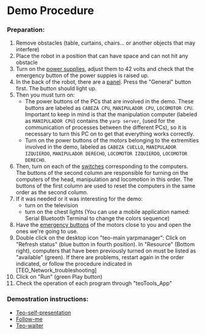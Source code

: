 # Demo Procedure

### Preparation:

1. Remove obstacles (table, curtains, chairs... or another objects that may interfere)
2. Place the robot in a position that can have space and can not hit any obstacle
3. Turn on the [power supplies](/fig/power-supply.jpg), adjust them to 42 volts and check that the emergency button of the power suppies is raised up.
4. In the back of the robot, there are a [panel](/fig/main-switches.jpg). Press the "General" button first. The button should light up.
5. Then you must turn on:
   * The power buttons of the PCs that are involved in the demo. These buttons are labeled as `CABEZA CPU`, `MANIPULADOR CPU`, `LOCOMOTOR CPU`. Important to keep in mind is that the manipulation computer (labeled as `MANIPULADOR CPU`) contains the `yarp server`, (used for the communication of processes between the different PCs), so it is necessary to turn this PC on to get that everything works correctly.
   * Turn on the power buttons of the motors belonging to the extremities involved in the demo, labeled as `CABEZA CUELLO`, `MANIPULADOR IZQUIERDO`, `MANIPULADOR DERECHO`, `LOCOMOTOR IZQUIERDO`, `LOCOMOTOR DERECHO`.
6. Then, turn on each of the [switches](/fig/pc-switches.jpg) corresponding to the computers. The buttons of the second column are responsible for turning on the computers of the head, manipulation and locomotion in this order. The buttons of the first column are used to reset the computers in the same order as the second column. 
7. If it was needed or it was interesting for the demo:
   * turn on the television
   * turn on the chest lights (You can use a mobile application named: Serial Bluetooth Terminal to change the colors sequence)
8. Have the [emergency buttons](/fig/emergency-buttons.jpg) of the motors close to you and open the ones we're going to use.
9. Double click on the desktop icon "teo-main yarpmanager":
Click on "Refresh status" (blue button in fourth position).
In "Resource" (Bottom right), computers that have been previously turned on must be listed as "available" (green). If there are problems, restart again in the order indicated, or follow the procedure indicated in [TEO_Network_troubleshooting]
10. Click on "Run" (green Play button)
11. Check the operation of each program through "teoTools_App"

### Demostration instructions:

* [Teo-self-presentation](https://github.com/roboticslab-uc3m/teo-self-presentation)
* [Follow-me](https://github.com/roboticslab-uc3m/follow-me)
* [Teo-waiter](https://github.com/roboticslab-uc3m/waiter/tree/develop)
